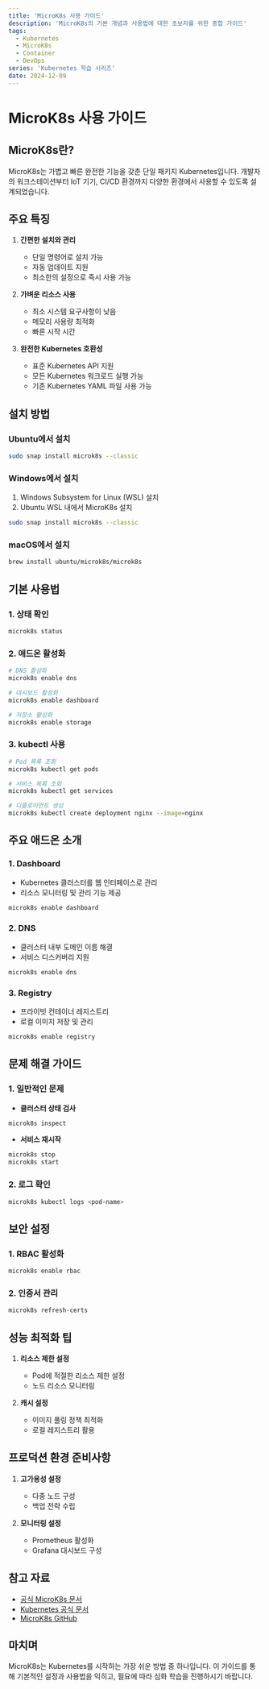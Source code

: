```yaml
---
title: 'MicroK8s 사용 가이드'
description: 'MicroK8s의 기본 개념과 사용법에 대한 초보자를 위한 종합 가이드'
tags:
  - Kubernetes
  - MicroK8s
  - Container
  - DevOps
series: 'Kubernetes 학습 시리즈'
date: 2024-12-09
---
```


# MicroK8s 사용 가이드

## MicroK8s란?

MicroK8s는 가볍고 빠른 완전한 기능을 갖춘 단일 패키지 Kubernetes입니다. 개발자의 워크스테이션부터 IoT 기기, CI/CD 환경까지 다양한 환경에서 사용할 수 있도록 설계되었습니다.

## 주요 특징

1. **간편한 설치와 관리**
   - 단일 명령어로 설치 가능
   - 자동 업데이트 지원
   - 최소한의 설정으로 즉시 사용 가능

2. **가벼운 리소스 사용**
   - 최소 시스템 요구사항이 낮음
   - 메모리 사용량 최적화
   - 빠른 시작 시간

3. **완전한 Kubernetes 호환성**
   - 표준 Kubernetes API 지원
   - 모든 Kubernetes 워크로드 실행 가능
   - 기존 Kubernetes YAML 파일 사용 가능

## 설치 방법

### Ubuntu에서 설치
```bash
sudo snap install microk8s --classic
```

### Windows에서 설치
1. Windows Subsystem for Linux (WSL) 설치
2. Ubuntu WSL 내에서 MicroK8s 설치
```bash
sudo snap install microk8s --classic
```

### macOS에서 설치
```bash
brew install ubuntu/microk8s/microk8s
```

## 기본 사용법

### 1. 상태 확인
```bash
microk8s status
```

### 2. 애드온 활성화
```bash
# DNS 활성화
microk8s enable dns

# 대시보드 활성화
microk8s enable dashboard

# 저장소 활성화
microk8s enable storage
```

### 3. kubectl 사용
```bash
# Pod 목록 조회
microk8s kubectl get pods

# 서비스 목록 조회
microk8s kubectl get services

# 디플로이먼트 생성
microk8s kubectl create deployment nginx --image=nginx
```

## 주요 애드온 소개

### 1. Dashboard
- Kubernetes 클러스터를 웹 인터페이스로 관리
- 리소스 모니터링 및 관리 기능 제공
```bash
microk8s enable dashboard
```

### 2. DNS
- 클러스터 내부 도메인 이름 해결
- 서비스 디스커버리 지원
```bash
microk8s enable dns
```

### 3. Registry
- 프라이빗 컨테이너 레지스트리
- 로컬 이미지 저장 및 관리
```bash
microk8s enable registry
```

## 문제 해결 가이드

### 1. 일반적인 문제
- **클러스터 상태 검사**
```bash
microk8s inspect
```

- **서비스 재시작**
```bash
microk8s stop
microk8s start
```

### 2. 로그 확인
```bash
microk8s kubectl logs <pod-name>
```

## 보안 설정

### 1. RBAC 활성화
```bash
microk8s enable rbac
```

### 2. 인증서 관리
```bash
microk8s refresh-certs
```

## 성능 최적화 팁

1. **리소스 제한 설정**
   - Pod에 적절한 리소스 제한 설정
   - 노드 리소스 모니터링

2. **캐시 설정**
   - 이미지 풀링 정책 최적화
   - 로컬 레지스트리 활용

## 프로덕션 환경 준비사항

1. **고가용성 설정**
   - 다중 노드 구성
   - 백업 전략 수립

2. **모니터링 설정**
   - Prometheus 활성화
   - Grafana 대시보드 구성

## 참고 자료

- [공식 MicroK8s 문서](https://microk8s.io/docs)
- [Kubernetes 공식 문서](https://kubernetes.io/docs)
- [MicroK8s GitHub](https://github.com/canonical/microk8s)

## 마치며

MicroK8s는 Kubernetes를 시작하는 가장 쉬운 방법 중 하나입니다. 이 가이드를 통해 기본적인 설정과 사용법을 익히고, 필요에 따라 심화 학습을 진행하시기 바랍니다.
